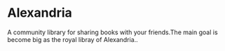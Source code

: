 # Alexandria
A community library for sharing books with your friends.The main goal is become big as the royal libray of Alexandria..
